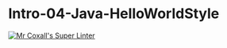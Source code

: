 # Intro-04-Java-HelloWorldStyle
[![Mr Coxall's Super Linter](https://github.com/ICS4U-Programming-Jedidiah-A/Intro-04-Java-HelloWorldStyle/workflows/Mr%20Coxall's%20Super%20Linter/badge.svg)](https://github.com/<OWNER>/<REPOSITORY>/actions/)
